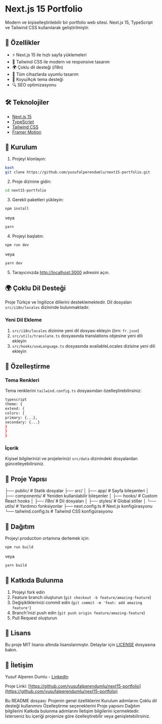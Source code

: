 # Next.js 15 Portfolio

Modern ve kişiselleştirilebilir bir portfolio web sitesi. Next.js 15, TypeScript ve Tailwind CSS kullanılarak geliştirilmiştir.

## 🚀 Özellikler

- ⚡️ Next.js 15 ile hızlı sayfa yüklemeleri
- 🎨 Tailwind CSS ile modern ve responsive tasarım
- 🌍 Çoklu dil desteği (i18n)
- 📱 Tüm cihazlarda uyumlu tasarım
- 🌙 Koyu/Açık tema desteği
- 🔍 SEO optimizasyonu

## 🛠️ Teknolojiler

- [Next.js 15](https://nextjs.org/)
- [TypeScript](https://www.typescriptlang.org/)
- [Tailwind CSS](https://tailwindcss.com/)
- [Framer Motion](https://www.framer.com/motion/)

## 🚀 Kurulum

1. Projeyi klonlayın:

```bash
bash
git clone https://github.com/yusufalperendumlu/next15-portfolio.git
```

2. Proje dizinine gidin:

```bash
cd next15-portfolio
```

3. Gerekli paketleri yükleyin:

```bash
npm install
```

veya

```bash
yarn
```

4. Projeyi başlatın:

```bash
npm run dev
```

veya

```bash
yarn dev
```

5. Tarayıcınızda [http://localhost:3000](http://localhost:3000) adresini açın.

## 🌍 Çoklu Dil Desteği

Proje Türkçe ve İngilizce dillerini desteklemektedir. Dil dosyaları `src/i18n/locales` dizininde bulunmaktadır.

### Yeni Dil Ekleme

1. `src/i18n/locales` dizinine yeni dil dosyası ekleyin (örn: `fr.json`)
2. `src/utils/translate.ts` dosyasında translations objesine yeni dili ekleyin
3. `src/hooks/useLanguage.ts` dosyasında availableLocales dizisine yeni dili ekleyin

## 🎨 Özelleştirme

### Tema Renkleri

Tema renklerini `tailwind.config.ts` dosyasından özelleştirebilirsiniz:

```bash
typescript
theme: {
extend: {
colors: {
primary: {...},
secondary: {...}
}
}
}
```

### İçerik

Kişisel bilgilerinizi ve projelerinizi `src/data` dizinindeki dosyalardan güncelleyebilirsiniz.

## 📁 Proje Yapısı

├── public/ # Statik dosyalar
├── src/
│ ├── app/ # Sayfa bileşenleri
│ ├── components/ # Yeniden kullanılabilir bileşenler
│ ├── hooks/ # Custom React hooks
│ ├── i18n/ # Dil dosyaları
│ ├── styles/ # Global stiller
│ └── utils/ # Yardımcı fonksiyonlar
├── next.config.ts # Next.js konfigürasyonu
└── tailwind.config.ts # Tailwind CSS konfigürasyonu

## 🚀 Dağıtım

Projeyi production ortamına derlemek için:

```bash
npm run build
```

veya

```bash
yarn build
```

## 🤝 Katkıda Bulunma

1. Projeyi fork edin
2. Feature branch oluşturun (`git checkout -b feature/amazing-feature`)
3. Değişikliklerinizi commit edin (`git commit -m 'feat: add amazing feature'`)
4. Branch'inizi push edin (`git push origin feature/amazing-feature`)
5. Pull Request oluşturun

## 📝 Lisans

Bu proje MIT lisansı altında lisanslanmıştır. Detaylar için [LICENSE](LICENSE) dosyasına bakın.

## 📧 İletişim

Yusuf Alperen Dumlu - [LinkedIn](https://www.linkedin.com/in/yusufalperendumlu/)

Proje Linki: [https://github.com/yusufalperendumlu/next15-portfolio](https://github.com/yusufalperendumlu/next15-portfolio)

Bu README dosyası:
Projenin genel özelliklerini
Kurulum adımlarını
Çoklu dil desteği kullanımını
Özelleştirme seçeneklerini
Proje yapısını
Dağıtım bilgilerini
Katkıda bulunma adımlarını
İletişim bilgilerini
içermektedir. İsterseniz bu içeriği projenize göre özelleştirebilir veya genişletebilirsiniz.
